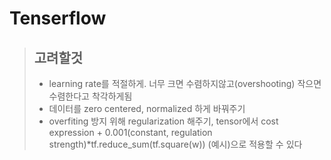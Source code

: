 Tenserflow
==========

> ## 고려할것
> * learning rate를 적절하게. 너무 크면 수렴하지않고(overshooting) 작으면 수렴한다고 착각하게됨
> * 데이터를 zero centered, normalized 하게 바꿔주기
> * overfiting 방지 위해 regularization 해주기, tensor에서 cost expression + 0.001(constant, regulation strength)*tf.reduce_sum(tf.square(w)) (예시)으로 적용할 수 있다
